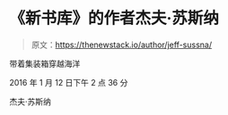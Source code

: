 # 《新书库》的作者杰夫·苏斯纳

> 原文：<https://thenewstack.io/author/jeff-sussna/>

带着集装箱穿越海洋

2016 年 1 月 12 日下午 2 点 36 分

杰夫·苏斯纳